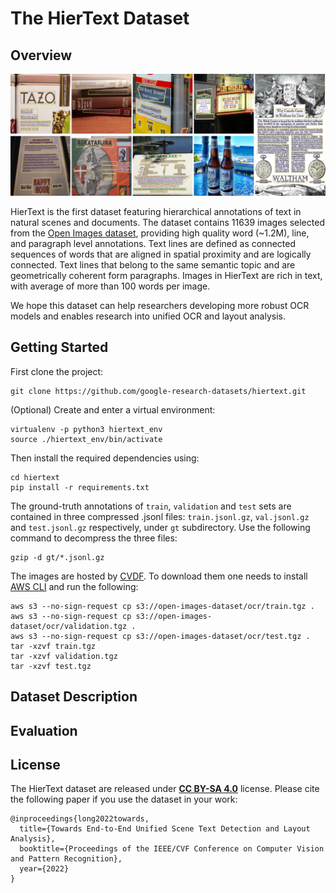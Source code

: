 # The HierText Dataset

## Overview

![samples](docs/images/dataset.png)

HierText is the first dataset featuring hierarchical annotations of text in
natural scenes and documents. The dataset contains 11639 images selected from
the
[Open Images dataset](https://storage.googleapis.com/openimages/web/index.html),
providing high quality word (~1.2M), line, and paragraph level annotations. Text
lines are defined as connected sequences of words that are aligned in spatial
proximity and are logically connected. Text lines that belong to the same
semantic topic and are geometrically coherent form paragraphs. Images in
HierText are rich in text, with average of more than 100 words per image.

We hope this dataset can help researchers developing more robust OCR models and
enables research into unified OCR and layout analysis.

## Getting Started

First clone the project:

```
git clone https://github.com/google-research-datasets/hiertext.git
```

(Optional) Create and enter a virtual environment:

```
virtualenv -p python3 hiertext_env
source ./hiertext_env/bin/activate
```

Then install the required dependencies using:

```
cd hiertext
pip install -r requirements.txt
```

The ground-truth annotations of `train`, `validation` and `test` sets are
contained in three compressed .jsonl files: `train.jsonl.gz`, `val.jsonl.gz` and
`test.jsonl.gz` respectively, under `gt` subdirectory. Use the following command
to decompress the three files:

```
gzip -d gt/*.jsonl.gz
```

The images are hosted by [CVDF](http://www.cvdfoundation.org/). To download them
one needs to install
[AWS CLI](https://docs.aws.amazon.com/cli/latest/userguide/getting-started-install.html)
and run the following:

```
aws s3 --no-sign-request cp s3://open-images-dataset/ocr/train.tgz .
aws s3 --no-sign-request cp s3://open-images-dataset/ocr/validation.tgz .
aws s3 --no-sign-request cp s3://open-images-dataset/ocr/test.tgz .
tar -xzvf train.tgz
tar -xzvf validation.tgz
tar -xzvf test.tgz
```

## Dataset Description

## Evaluation

## License

The HierText dataset are released under
[**CC BY-SA 4.0**](https://creativecommons.org/licenses/by-sa/4.0/) license.
Please cite the following paper if you use the dataset in your work:

```
@inproceedings{long2022towards,
  title={Towards End-to-End Unified Scene Text Detection and Layout Analysis},
  booktitle={Proceedings of the IEEE/CVF Conference on Computer Vision and Pattern Recognition},
  year={2022}
}
```

